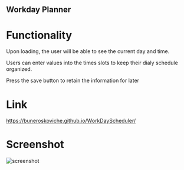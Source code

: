 ## Workday Planner

# Functionality
Upon loading, the user will be able to see the current day and time.

Users can enter values into the times slots to keep their dialy schedule organized. 

Press the save button to retain the information for later

# Link
https://buneroskoviche.github.io/WorkDayScheduler/

# Screenshot
![screenshot](https://user-images.githubusercontent.com/80650523/119195782-67fa5900-ba42-11eb-8138-b145109e0047.PNG)
